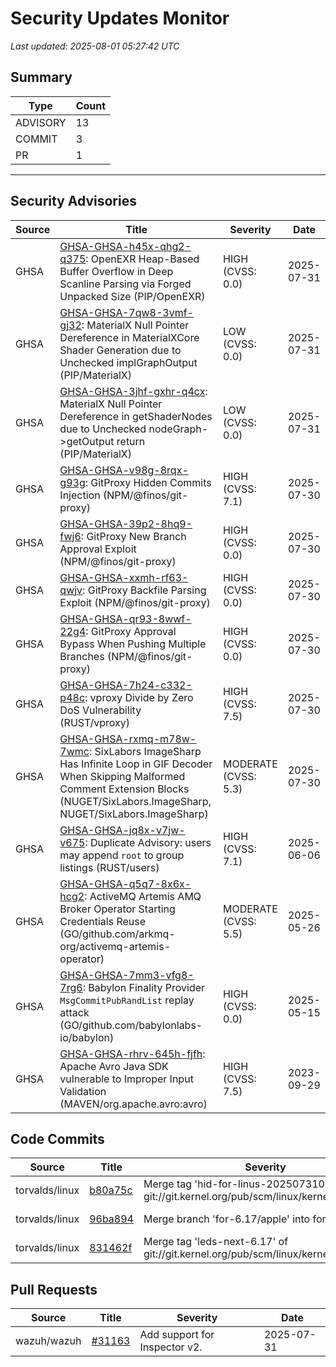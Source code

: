 # Security Updates Monitor

*Last updated: 2025-08-01 05:27:42 UTC*

## Summary
| Type | Count |
|------|-------|
| ADVISORY | 13 |
| COMMIT | 3 |
| PR | 1 |

---

## Security Advisories

| Source | Title | Severity | Date |
|--------|-------|----------|------|
| GHSA | [GHSA-GHSA-h45x-qhg2-q375](https://github.com/advisories/GHSA-h45x-qhg2-q375): OpenEXR Heap-Based Buffer Overflow in Deep Scanline Parsing via Forged Unpacked Size (PIP/OpenEXR) | HIGH (CVSS: 0.0) | 2025-07-31 |
| GHSA | [GHSA-GHSA-7qw8-3vmf-gj32](https://github.com/advisories/GHSA-7qw8-3vmf-gj32): MaterialX Null Pointer Dereference in MaterialXCore Shader Generation due to Unchecked implGraphOutput (PIP/MaterialX) | LOW (CVSS: 0.0) | 2025-07-31 |
| GHSA | [GHSA-GHSA-3jhf-gxhr-q4cx](https://github.com/advisories/GHSA-3jhf-gxhr-q4cx): MaterialX Null Pointer Dereference in getShaderNodes due to Unchecked nodeGraph->getOutput return (PIP/MaterialX) | LOW (CVSS: 0.0) | 2025-07-31 |
| GHSA | [GHSA-GHSA-v98g-8rqx-g93g](https://github.com/advisories/GHSA-v98g-8rqx-g93g): GitProxy Hidden Commits Injection (NPM/@finos/git-proxy) | HIGH (CVSS: 7.1) | 2025-07-30 |
| GHSA | [GHSA-GHSA-39p2-8hq9-fwj6](https://github.com/advisories/GHSA-39p2-8hq9-fwj6): GitProxy New Branch Approval Exploit (NPM/@finos/git-proxy) | HIGH (CVSS: 0.0) | 2025-07-30 |
| GHSA | [GHSA-GHSA-xxmh-rf63-qwjv](https://github.com/advisories/GHSA-xxmh-rf63-qwjv): GitProxy Backfile Parsing Exploit (NPM/@finos/git-proxy) | HIGH (CVSS: 0.0) | 2025-07-30 |
| GHSA | [GHSA-GHSA-qr93-8wwf-22g4](https://github.com/advisories/GHSA-qr93-8wwf-22g4): GitProxy Approval Bypass When Pushing Multiple Branches (NPM/@finos/git-proxy) | HIGH (CVSS: 0.0) | 2025-07-30 |
| GHSA | [GHSA-GHSA-7h24-c332-p48c](https://github.com/advisories/GHSA-7h24-c332-p48c): vproxy Divide by Zero DoS Vulnerability (RUST/vproxy) | HIGH (CVSS: 7.5) | 2025-07-30 |
| GHSA | [GHSA-GHSA-rxmq-m78w-7wmc](https://github.com/advisories/GHSA-rxmq-m78w-7wmc): SixLabors ImageSharp Has Infinite Loop in GIF Decoder When Skipping Malformed Comment Extension Blocks (NUGET/SixLabors.ImageSharp, NUGET/SixLabors.ImageSharp) | MODERATE (CVSS: 5.3) | 2025-07-30 |
| GHSA | [GHSA-GHSA-jq8x-v7jw-v675](https://github.com/advisories/GHSA-jq8x-v7jw-v675): Duplicate Advisory: users may append `root` to group listings (RUST/users) | HIGH (CVSS: 7.1) | 2025-06-06 |
| GHSA | [GHSA-GHSA-q5q7-8x6x-hcg2](https://github.com/advisories/GHSA-q5q7-8x6x-hcg2): ActiveMQ Artemis AMQ Broker Operator Starting Credentials Reuse (GO/github.com/arkmq-org/activemq-artemis-operator) | MODERATE (CVSS: 5.5) | 2025-05-26 |
| GHSA | [GHSA-GHSA-7mm3-vfg8-7rg6](https://github.com/advisories/GHSA-7mm3-vfg8-7rg6): Babylon Finality Provider `MsgCommitPubRandList` replay attack (GO/github.com/babylonlabs-io/babylon) | HIGH (CVSS: 0.0) | 2025-05-15 |
| GHSA | [GHSA-GHSA-rhrv-645h-fjfh](https://github.com/advisories/GHSA-rhrv-645h-fjfh): Apache Avro Java SDK vulnerable to Improper Input Validation (MAVEN/org.apache.avro:avro) | HIGH (CVSS: 7.5) | 2023-09-29 |

## Code Commits

| Source | Title | Severity | Date |
|--------|-------|----------|------|
| torvalds/linux | [b80a75c](https://github.com/torvalds/linux/commit/b80a75cf6999fb79971b41eaec7af2bb4b514714) | Merge tag 'hid-for-linus-2025073101' of git://git.kernel.org/pub/scm/linux/kernel/git/hid/hid | 2025-08-01 |
| torvalds/linux | [96ba894](https://github.com/torvalds/linux/commit/96ba894dc209cf833abc2ccdca2dc0ad5f01eefe) | Merge branch 'for-6.17/apple' into for-linus | 2025-07-31 |
| torvalds/linux | [831462f](https://github.com/torvalds/linux/commit/831462ff3ec61fd2e6726b534a351a1a722bf2ab) | Merge tag 'leds-next-6.17' of git://git.kernel.org/pub/scm/linux/kernel/git/lee/leds | 2025-07-31 |

## Pull Requests

| Source | Title | Severity | Date |
|--------|-------|----------|------|
| wazuh/wazuh | [#31163](https://github.com/wazuh/wazuh/pull/31163) | Add support for Inspector v2. | 2025-07-31 |

